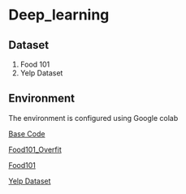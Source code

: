 # Deep_learning

## Dataset
1. Food 101
2. Yelp Dataset

## Environment

The environment is configured using Google colab

[Base Code](https://colab.research.google.com/drive/1xIIr7XbOJLIeu_lJv2ZynoRxh4RVsS3S#scrollTo=2ZKL6nKYq0fp)

[Food101_Overfit](https://colab.research.google.com/drive/13V5XpajQbJkjWUbCUOXCqhpbs5tls8ip?usp=sharing)

[Food101](https://colab.research.google.com/drive/13V5XpajQbJkjWUbCUOXCqhpbs5tls8ip?usp=sharing)


[Yelp Dataset](https://colab.research.google.com/drive/1gv_KvDi-izgcU53RuVU1YuvLre-x9ZNt?usp=sharing)
